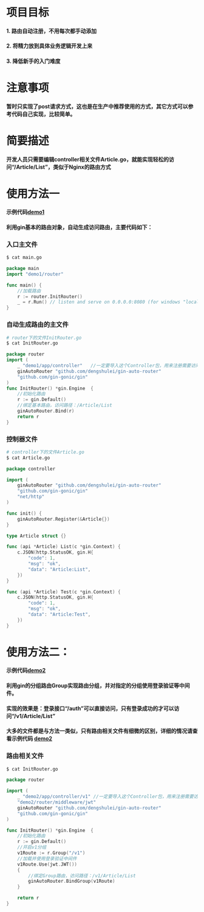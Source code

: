 # 项目目标
#### 1. 路由自动注册，不用每次都手动添加
#### 2. 将精力放到具体业务逻辑开发上来
#### 3. 降低新手的入门难度

# 注意事项
#### 暂时只实现了post请求方式，这也是在生产中推荐使用的方式，其它方式可以参考代码自己实现，比较简单。


# 简要描述
#### 开发人员只需要编辑controller相关文件Article.go，就能实现轻松的访问“/Article/List”，类似于Nginx的路由方式




# 使用方法一
#### 示例代码[demo1](/dengshulei/gin-auto-router/tree/master/examples/demo1)

#### 利用gin基本的路由对象，自动生成访问路由，主要代码如下：

### 入口主文件
```sh
$ cat main.go
```

```go
package main
import "demo1/router"

func main() {
	//加载路由
	r := router.InitRouter()
	_ = r.Run() // listen and serve on 0.0.0.0:8080 (for windows "localhost:8080")
}
```

### 自动生成路由的主文件
```sh
# router下的文件InitRouter.go
$ cat InitRouter.go
```

```go
package router
import (
	_ "demo1/app/controller"   //一定要导入这个Controller包，用来注册需要访问的方法
	ginAutoRouter "github.com/dengshulei/gin-auto-router"
	"github.com/gin-gonic/gin"
)
func InitRouter() *gin.Engine  {
	//初始化路由
	r := gin.Default()
	//绑定基本路由，访问路径：/Article/List
	ginAutoRouter.Bind(r)
	return r
}
```

### 控制器文件
```sh
# controller下的文件Article.go
$ cat Article.go
```

```go
package controller

import (
	ginAutoRouter "github.com/dengshulei/gin-auto-router"
	"github.com/gin-gonic/gin"
	"net/http"
)

func init() {
	ginAutoRouter.Register(&Article{})
}

type Article struct {}

func (api *Article) List(c *gin.Context) {
	c.JSON(http.StatusOK, gin.H{
		"code": 1,
		"msg": "ok",
		"data": "Article:List",
	})
}

func (api *Article) Test(c *gin.Context) {
	c.JSON(http.StatusOK, gin.H{
		"code": 1,
		"msg": "ok",
		"data": "Article:Test",
	})
}
```

# 使用方法二：

#### 示例代码[demo2](/dengshulei/gin-auto-router/tree/master/examples/demo2)

#### 利用gin的分组路由Group实现路由分组，并对指定的分组使用登录验证等中间件。
#### 实现的效果是：登录接口“/auth”可以直接访问，只有登录成功的才可以访问“/v1/Article/List”

#### 大多的文件都是与方法一类似，只有路由相关文件有细微的区别，详细的情况请查看示例代码 [demo2](/dengshulei/gin-auto-router/tree/master/examples/demo2)

### 路由相关文件
```sh
$ cat InitRouter.go
```

```go
package router

import (
	_ "demo2/app/controller/v1" //一定要导入这个Controller包，用来注册需要访问的方法
	"demo2/router/middleware/jwt"
	ginAutoRouter "github.com/dengshulei/gin-auto-router"
	"github.com/gin-gonic/gin"
)

func InitRouter() *gin.Engine  {
	//初始化路由
	r := gin.Default()
	//开启v1分组
	v1Route := r.Group("/v1")
	//加载并使用登录验证中间件
	v1Route.Use(jwt.JWT())
	{
		//绑定Group路由，访问路径：/v1/Article/List
		ginAutoRouter.BindGroup(v1Route)
	}

	return r
}

```

